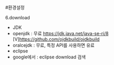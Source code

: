 #환경설정



6.download
  - JDK
  - openjdk   : 무료
       https://jdk.java.net/java-se-ri/8
    [V]https://github.com/ojdkbuild/ojdkbuild
  - oralcejdk : 무료, 특정 API를 사용하면 유료
  - eclipse
  - google에서 : eclipse download 검색
